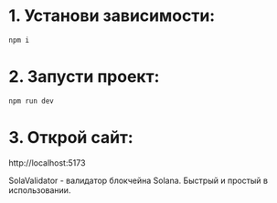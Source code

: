 

# 1. Установи зависимости:

```bash
npm i
```

# 2. Запусти проект:

```bash
npm run dev
```

# 3. Открой сайт:

http://localhost:5173

SolaValidator - валидатор блокчейна Solana. Быстрый и простый в использовании.